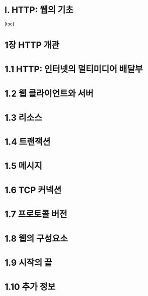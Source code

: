 # I. HTTP: 웹의 기초

[toc]



# 1장 HTTP 개관

# 1.1 HTTP: 인터넷의 멀티미디어 배달부

# 1.2 웹 클라이언트와 서버

# 1.3 리소스

# 1.4 트랜잭션

# 1.5 메시지

# 1.6 TCP 커넥션

# 1.7 프로토콜 버전

# 1.8 웹의 구성요소

# 1.9 시작의 끝

# 1.10 추가 정보

